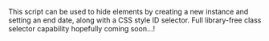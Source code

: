This script can be used to hide elements by creating a new instance and setting an end date, along with a CSS style ID selector. Full library-free class selector capability hopefully coming soon...!
